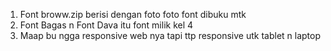 1. Font broww.zip berisi dengan foto foto font dibuku mtk
2. Font Bagas n Font Dava itu font milik kel 4
3. Maap bu ngga responsive web nya tapi ttp responsive utk tablet n laptop 
